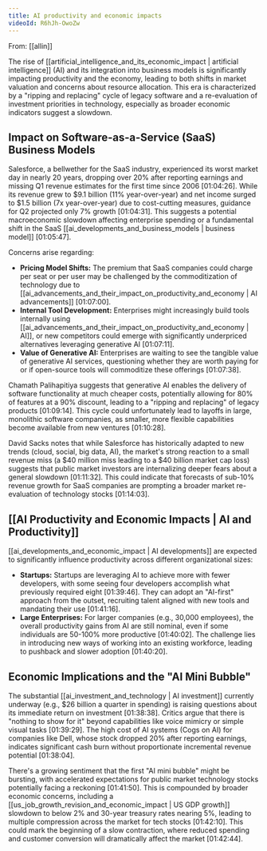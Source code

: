 ```yaml
---
title: AI productivity and economic impacts
videoId: R6hJh-OwoZw
---
```


From: [[allin]] <br/> 

The rise of [[artificial_intelligence_and_its_economic_impact | artificial intelligence]] (AI) and its integration into business models is significantly impacting productivity and the economy, leading to both shifts in market valuation and concerns about resource allocation. This era is characterized by a "ripping and replacing" cycle of legacy software and a re-evaluation of investment priorities in technology, especially as broader economic indicators suggest a slowdown.

## Impact on Software-as-a-Service (SaaS) Business Models
Salesforce, a bellwether for the SaaS industry, experienced its worst market day in nearly 20 years, dropping over 20% after reporting earnings and missing Q1 revenue estimates for the first time since 2006 [<a class="yt-timestamp" data-t="01:04:26">01:04:26</a>]. While its revenue grew to $9.1 billion (11% year-over-year) and net income surged to $1.5 billion (7x year-over-year) due to cost-cutting measures, guidance for Q2 projected only 7% growth [<a class="yt-timestamp" data-t="01:04:31">01:04:31</a>]. This suggests a potential macroeconomic slowdown affecting enterprise spending or a fundamental shift in the SaaS [[ai_developments_and_business_models | business model]] [<a class="yt-timestamp" data-t="01:05:47">01:05:47</a>].

Concerns arise regarding:
*   **Pricing Model Shifts:** The premium that SaaS companies could charge per seat or per user may be challenged by the commoditization of technology due to [[ai_advancements_and_their_impact_on_productivity_and_economy | AI advancements]] [<a class="yt-timestamp" data-t="01:07:00">01:07:00</a>].
*   **Internal Tool Development:** Enterprises might increasingly build tools internally using [[ai_advancements_and_their_impact_on_productivity_and_economy | AI]], or new competitors could emerge with significantly underpriced alternatives leveraging generative AI [<a class="yt-timestamp" data-t="01:07:11">01:07:11</a>].
*   **Value of Generative AI:** Enterprises are waiting to see the tangible value of generative AI services, questioning whether they are worth paying for or if open-source tools will commoditize these offerings [<a class="yt-timestamp" data-t="01:07:38">01:07:38</a>].

Chamath Palihapitiya suggests that generative AI enables the delivery of software functionality at much cheaper costs, potentially allowing for 80% of features at a 90% discount, leading to a "ripping and replacing" of legacy products [<a class="yt-timestamp" data-t="01:09:14">01:09:14</a>]. This cycle could unfortunately lead to layoffs in large, monolithic software companies, as smaller, more flexible capabilities become available from new ventures [<a class="yt-timestamp" data-t="01:10:28">01:10:28</a>].

David Sacks notes that while Salesforce has historically adapted to new trends (cloud, social, big data, AI), the market's strong reaction to a small revenue miss (a $40 million miss leading to a $40 billion market cap loss) suggests that public market investors are internalizing deeper fears about a general slowdown [<a class="yt-timestamp" data-t="01:11:32">01:11:32</a>]. This could indicate that forecasts of sub-10% revenue growth for SaaS companies are prompting a broader market re-evaluation of technology stocks [<a class="yt-timestamp" data-t="01:14:03">01:14:03</a>].

## [[AI Productivity and Economic Impacts | AI and Productivity]]
[[ai_developments_and_economic_impact | AI developments]] are expected to significantly influence productivity across different organizational sizes:
*   **Startups:** Startups are leveraging AI to achieve more with fewer developers, with some seeing four developers accomplish what previously required eight [<a class="yt-timestamp" data-t="01:39:46">01:39:46</a>]. They can adopt an "AI-first" approach from the outset, recruiting talent aligned with new tools and mandating their use [<a class="yt-timestamp" data-t="01:41:16">01:41:16</a>].
*   **Large Enterprises:** For larger companies (e.g., 30,000 employees), the overall productivity gains from AI are still nominal, even if some individuals are 50-100% more productive [<a class="yt-timestamp" data-t="01:40:02">01:40:02</a>]. The challenge lies in introducing new ways of working into an existing workforce, leading to pushback and slower adoption [<a class="yt-timestamp" data-t="01:40:20">01:40:20</a>].

## Economic Implications and the "AI Mini Bubble"
The substantial [[ai_investment_and_technology | AI investment]] currently underway (e.g., $26 billion a quarter in spending) is raising questions about its immediate return on investment [<a class="yt-timestamp" data-t="01:38:38">01:38:38</a>]. Critics argue that there is "nothing to show for it" beyond capabilities like voice mimicry or simple visual tasks [<a class="yt-timestamp" data-t="01:39:29">01:39:29</a>]. The high cost of AI systems (Cogs on AI) for companies like Dell, whose stock dropped 20% after reporting earnings, indicates significant cash burn without proportionate incremental revenue potential [<a class="yt-timestamp" data-t="01:38:04">01:38:04</a>].

There's a growing sentiment that the first "AI mini bubble" might be bursting, with accelerated expectations for public market technology stocks potentially facing a reckoning [<a class="yt-timestamp" data-t="01:41:50">01:41:50</a>]. This is compounded by broader economic concerns, including a [[us_job_growth_revision_and_economic_impact | US GDP growth]] slowdown to below 2% and 30-year treasury rates nearing 5%, leading to multiple compression across the market for tech stocks [<a class="yt-timestamp" data-t="01:42:10">01:42:10</a>]. This could mark the beginning of a slow contraction, where reduced spending and customer conversion will dramatically affect the market [<a class="yt-timestamp" data-t="01:42:44">01:42:44</a>].